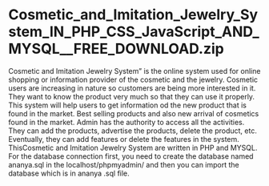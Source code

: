 # Cosmetic_and_Imitation_Jewelry_System_IN_PHP_CSS_JavaScript_AND_MYSQL__FREE_DOWNLOAD.zip
Cosmetic and Imitation Jewelry System” is the online system used for online shopping or information provider of the cosmetic and the jewelry. Cosmetic users are increasing in nature so customers are being more interested in it. They want to know the product very much so that they can use it properly. This system will help users to get information od the new product that is found in the market. Best selling products and also new arrival of cosmetics found in the market.  Admin has the authority to access all the activities. They can add the products, advertise the products, delete the product, etc. Eventually, they can add features or delete the features in the system. ThisCosmetic and Imitation Jewelry System are written in PHP and MYSQL. For the database connection first, you need to create the database named ananya.sql in the localhost/phpmyadmin/ and then you can import the database which is in ananya .sql  file.
